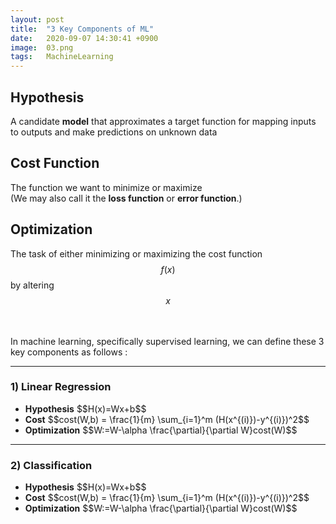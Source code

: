 ```yaml
---
layout: post
title:  "3 Key Components of ML"
date:   2020-09-07 14:30:41 +0900
image:  03.png
tags:   MachineLearning
---
```


## Hypothesis
A candidate <strong>model</strong> that approximates a target function for mapping inputs to outputs and make predictions on unknown data

## Cost Function
The function we want to minimize or maximize \
(We may also call it the <strong>loss function</strong> or <strong>error function</strong>.)

## Optimization
The task of either minimizing or maximizing the cost function $$f(x)$$ by altering $$x$$

<br />
<br />
In machine learning, specifically supervised learning, we can define these 3 key components as follows :


---
### 1) Linear Regression

<ul>
<li> <strong>Hypothesis</strong> $$H(x)=Wx+b$$ </li>

<li> <strong>Cost</strong> $$cost(W,b) = \frac{1}{m} \sum_{i=1}^m (H(x^{(i)})-y^{(i)})^2$$ </li>

<li> <strong>Optimization</strong> $$W:=W-\alpha \frac{\partial}{\partial W}cost(W)$$ </li>
</ul>


---
### 2) Classification

<ul>
<li> <strong>Hypothesis</strong> $$H(x)=Wx+b$$ </li>

<li> <strong>Cost</strong> $$cost(W,b) = \frac{1}{m} \sum_{i=1}^m (H(x^{(i)})-y^{(i)})^2$$ </li>

<li> <strong>Optimization</strong> $$W:=W-\alpha \frac{\partial}{\partial W}cost(W)$$ </li>
</ul>
